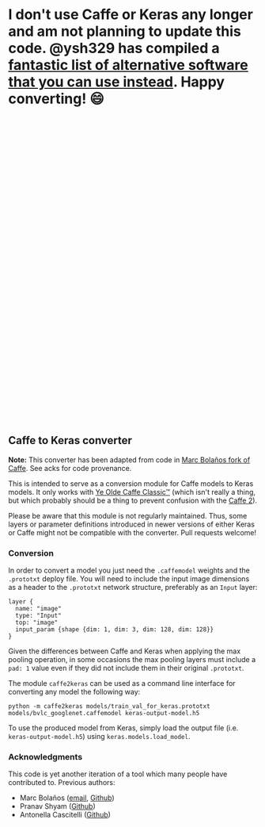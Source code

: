 # I don't use Caffe or Keras any longer and am not planning to update this code. @ysh329 has compiled a [fantastic list of alternative software that you can use instead](https://github.com/ysh329/deep-learning-model-convertor). Happy converting! :smile:
<br>
<br>
<br>
<br>
<br>
<br>
<br>
<br>
<br>
<br>
<br>
<br>
<br>
<br>
<br>
<br>
<br>
<br>
<br>
<br>
<br>
<br>
<br>
<br>
<br>
<br>
<br>
<br>
<br>
<br>
<br>
<br>
<br>
<br>
<br>
<br>

## Caffe to Keras converter

**Note:** This converter has been adapted from code in [Marc Bolaños fork of
Caffe](https://github.com/MarcBS/keras). See acks for code provenance.

This is intended to serve as a conversion module for Caffe models to Keras
models. It only works
with [Ye Olde Caffe Classic™](https://github.com/BVLC/caffe) (which isn't really
a thing, but which probably should be a thing to prevent confusion with
the [Caffe 2](https://caffe2.ai/)).

Please be aware that this module is not regularly maintained. Thus, some layers
or parameter definitions introduced in newer versions of either Keras or Caffe
might not be compatible with the converter. Pull requests welcome!

### Conversion

In order to convert a model you just need the `.caffemodel` weights and the
`.prototxt` deploy file. You will need to include the input image dimensions as
a header to the `.prototxt` network structure, preferably as an `Input` layer:

```
layer {
  name: "image"
  type: "Input"
  top: "image"
  input_param {shape {dim: 1, dim: 3, dim: 128, dim: 128}}
}
```

Given the differences between Caffe and Keras when applying the max pooling
operation, in some occasions the max pooling layers must include a `pad: 1`
value even if they did not include them in their original `.prototxt`.

The module `caffe2keras` can be used as a command line interface for converting
any model the following way:

```
python -m caffe2keras models/train_val_for_keras.prototxt models/bvlc_googlenet.caffemodel keras-output-model.h5
```

To use the produced model from Keras, simply load the output file (i.e.
`keras-output-model.h5`) using `keras.models.load_model`.

### Acknowledgments

This code is yet another iteration of a tool which many people have contributed
to. Previous authors:

- Marc Bolaños ([email](mailto:marc.bolanos@ub.edu), [Github](https://github.com/MarcBS))
- Pranav Shyam ([Github](https://github.com/pranv))
- Antonella Cascitelli ([Github](https://github.com/lenlen))
